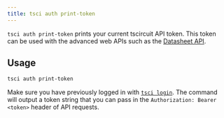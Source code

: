 ```yaml
---
title: tsci auth print-token
---
```


`tsci auth print-token` prints your current tscircuit API token. This token can be used with the advanced web APIs such as the [Datasheet API](../web-apis/datasheet-api.md).

## Usage

```bash
tsci auth print-token
```

Make sure you have previously logged in with [`tsci login`](./tsci-login.md). The command will output a token string that you can pass in the `Authorization: Bearer <token>` header of API requests.
